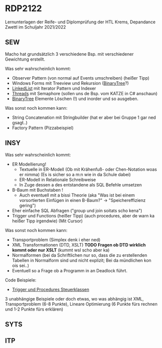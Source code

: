 # RDP2122
Lernunterlagen der Reife- und Diplomprüfung der HTL Krems, Depandance Zwettl im Schuljahr 2021/2022

## SEW
Macho hat grundsätzlich 3 verschiedene Bsp. mit verschiedener Gewichtung erstellt. 

Was sehr wahrscheinlich kommt:
 - Observer Pattern (von normal auf Events umschreiben) (heißer Tipp)
 - Windows Forms mit Treeview und Rekursion ([BinaryTree](SEW/SEW.md#BinaryTree)?)
 - [LinkedList](SEW/SEW.md#LinkedList) mit Iterator Pattern und Indexer
 - [Threads](SEW/SEW.md#Threads) mit Semaphore (sollen uns de Bsp. vom KATZE in C# anschaun)
 - [BinaryTree](SEW/SEW.md#BinaryTree) Elemente Löschen (!) und inorder und so ausgeben.

Was sonst noch kommen kann:
 - String Concatenation mit Stringbuilder (hat er aber bei Gruppe 1 gar ned gsagt..)
 - Factory Pattern (Pizzabeispiel)

## INSY

Was sehr wahrscheinlich kommt: 
 - ER Modellierung!
   - Textuelle in ER-Modell (Ob mit Krähenfuß- oder Chen-Notation woas er nimma) (Es is sicher so a m:n wie in da Schule dabei)
   - ER-Modell in Relationale Schreibweise  
   - In Zuge dessen a des entstandene als SQL Befehle umsetzen
 - B-Baum mit Buchstaben !
   - Auch eventuell mit a bissi Theorie (aka "Was ist bei einem vorsortierten Einfügen in einen B-Baum?" -> "Speichereffizienz gering") 
 - Eher einfache SQL Abfragen ("group und join soitats scho kena")
 - Trigger und Functions (heißer Tipp) (auch procedures, aber de warn ka heißer Tipp irgendwie) (Mit Cursor)

Was sonst noch kommen kann:
 - Transportproblem (Simplex denk i eher ned)
 - XML Transformationen (DTD, XSLT) <b>TODO Fragen ob DTD wirklich kommt oder nur XSLT</b> (kummt wsl scho aber ka)
 - Normalformen (bei da Schriftlichen nur so, dass die zu erstellenden Tabellen in Normalform sind und nicht explizit; Bei da mündlichen kon ois sei..)
 - Eventuell so a Frage ob a Programm in an Deadlock führt. 

Code Beispiele:
 - [Trigger und Procedures Steuerklassen](INSY/MYSQL_Statements/Trigger_Procedure_Steuerklassen.sql)

3 unabhängige Beispiele
oder doch etwas, wo was abhängig ist
XML, Transportproblem (6-8 Punkte), Lineare Optimierung (6 Punkte fürs rechnen und 1-2 Punkte fürs erklären)

## SYTS

## ITP
